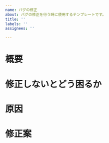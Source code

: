 ```yaml
---
name: バグの修正
about: バグの修正を行う時に使用するテンプレートです。
title: ''
labels: ''
assignees: ''

---
```


# 概要

# 修正しないとどう困るか

# 原因

# 修正案
